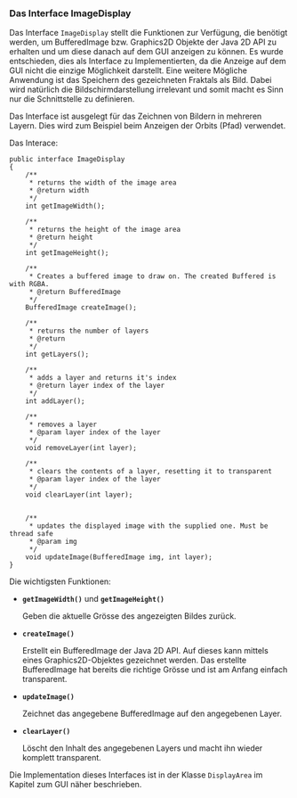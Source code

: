 ### Das Interface ImageDisplay ###

Das Interface `ImageDisplay` stellt die Funktionen zur Verfügung, die benötigt werden, um
BufferedImage bzw. Graphics2D Objekte der Java 2D API zu erhalten und um diese
danach auf dem GUI anzeigen zu können. Es wurde entschieden, dies als Interface
zu Implementierten, da die Anzeige auf dem GUI nicht die einzige Möglichkeit
darstellt. Eine weitere Mögliche Anwendung ist das Speichern des gezeichneten
Fraktals als Bild. Dabei wird natürlich die Bildschirmdarstellung irrelevant und
somit macht es Sinn nur die Schnittstelle zu definieren.

Das Interface ist ausgelegt für das Zeichnen von Bildern in mehreren Layern. Dies
wird zum Beispiel beim Anzeigen der Orbits (Pfad) verwendet.

Das Interace:

~~~~~~~~ {.Java}
public interface ImageDisplay
{
	/**
	 * returns the width of the image area
	 * @return width
	 */
	int getImageWidth();

	/**
	 * returns the height of the image area
	 * @return height
	 */
	int getImageHeight();

	/**
	 * Creates a buffered image to draw on. The created Buffered is with RGBA.
	 * @return BufferedImage
	 */
	BufferedImage createImage();

	/**
	 * returns the number of layers
	 * @return
	 */
	int getLayers();

	/**
	 * adds a layer and returns it's index
	 * @return layer index of the layer
	 */
	int addLayer();

	/**
	 * removes a layer
	 * @param layer index of the layer
	 */
	void removeLayer(int layer);

	/**
	 * clears the contents of a layer, resetting it to transparent
	 * @param layer index of the layer
	 */
	void clearLayer(int layer);


	/**
	 * updates the displayed image with the supplied one. Must be thread safe
	 * @param img
	 */
	void updateImage(BufferedImage img, int layer);
}
~~~~~~~~

Die wichtigsten Funktionen:

  * **`getImageWidth()`** und **`getImageHeight()`**

	Geben die aktuelle Grösse des angezeigten Bildes zurück.

  * **`createImage()`**

	Erstellt ein BufferedImage der Java 2D API. Auf dieses kann mittels eines
	Graphics2D-Objektes gezeichnet werden. Das erstellte BufferedImage hat
	bereits die richtige Grösse und ist am Anfang einfach transparent.

  * **`updateImage()`**

	Zeichnet das angegebene BufferedImage auf den angegebenen Layer.

  * **`clearLayer()`**

	Löscht den Inhalt des angegebenen Layers und macht ihn wieder komplett
	transparent.


Die Implementation dieses Interfaces ist in der Klasse `DisplayArea` im Kapitel zum GUI näher
beschrieben.

